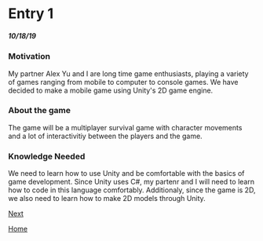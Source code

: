 # Entry 1
##### 10/18/19

### Motivation

My partner Alex Yu and I are long time game enthusiasts, playing a variety of games ranging from mobile to computer to console games. We have decided to make a mobile game using Unity's 2D game engine.

### About the game

The game will be a multiplayer survival game with character movements and a lot of interactivitiy between the players and the game.

### Knowledge Needed

We need to learn how to use Unity and be comfortable with the basics of game development. Since Unity uses C#, my partenr and I will need to learn how to code in this language comfortably. Additionaly, since the game is
2D, we also need to learn how to make 2D models through Unity.

[Next](entry02.md)

[Home](../README.md)